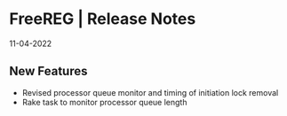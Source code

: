__FreeREG | Release Notes__
  =======================
  11-04-2022

  __New Features__
  ----------------

  * Revised processor queue monitor and timing of initiation lock removal
  * Rake task to monitor processor queue length
